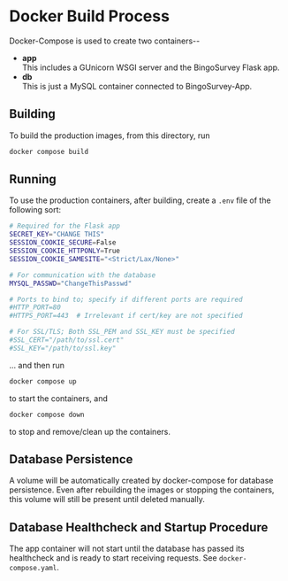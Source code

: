 # Docker Build Process

Docker-Compose is used to create two containers--

- **app**  
    This includes a GUnicorn WSGI server and the BingoSurvey Flask app.
- **db**  
    This is just a MySQL container connected to BingoSurvey-App.

## Building

To build the production images, from this directory, run
``` bash
docker compose build
```

## Running

To use the production containers, after building, create a `.env` file of the following sort:
``` bash
# Required for the Flask app
SECRET_KEY="CHANGE THIS"
SESSION_COOKIE_SECURE=False
SESSION_COOKIE_HTTPONLY=True
SESSION_COOKIE_SAMESITE="<Strict/Lax/None>"

# For communication with the database
MYSQL_PASSWD="ChangeThisPasswd"

# Ports to bind to; specify if different ports are required
#HTTP_PORT=80
#HTTPS_PORT=443  # Irrelevant if cert/key are not specified

# For SSL/TLS; Both SSL_PEM and SSL_KEY must be specified
#SSL_CERT="/path/to/ssl.cert"
#SSL_KEY="/path/to/ssl.key"
```

... and then run
``` bash
docker compose up
```

to start the containers, and

``` bash
docker compose down
```
to stop and remove/clean up the containers.

## Database Persistence
A volume will be automatically created by docker-compose for database persistence. Even after rebuilding the images or stopping the containers, this volume will still be present until deleted manually.


## Database Healthcheck and Startup Procedure
The app container will not start until the database has passed its healthcheck and is ready to start receiving requests. See `docker-compose.yaml`.

